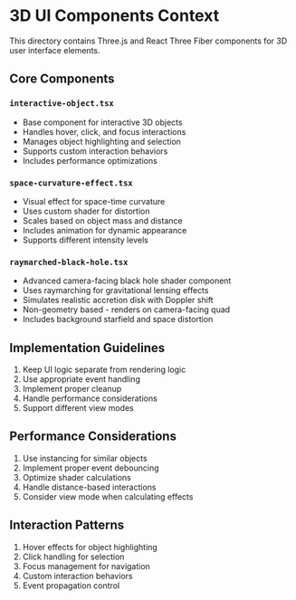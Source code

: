 # 3D UI Components Context

This directory contains Three.js and React Three Fiber components for 3D user interface elements.

## Core Components

### `interactive-object.tsx`
- Base component for interactive 3D objects
- Handles hover, click, and focus interactions
- Manages object highlighting and selection
- Supports custom interaction behaviors
- Includes performance optimizations

### `space-curvature-effect.tsx`
- Visual effect for space-time curvature
- Uses custom shader for distortion
- Scales based on object mass and distance
- Includes animation for dynamic appearance
- Supports different intensity levels

### `raymarched-black-hole.tsx`
- Advanced camera-facing black hole shader component
- Uses raymarching for gravitational lensing effects
- Simulates realistic accretion disk with Doppler shift
- Non-geometry based - renders on camera-facing quad
- Includes background starfield and space distortion

## Implementation Guidelines

1. Keep UI logic separate from rendering logic
2. Use appropriate event handling
3. Implement proper cleanup
4. Handle performance considerations
5. Support different view modes

## Performance Considerations

1. Use instancing for similar objects
2. Implement proper event debouncing
3. Optimize shader calculations
4. Handle distance-based interactions
5. Consider view mode when calculating effects

## Interaction Patterns

1. Hover effects for object highlighting
2. Click handling for selection
3. Focus management for navigation
4. Custom interaction behaviors
5. Event propagation control 